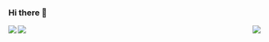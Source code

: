 ### Hi there 👋

<!--
**mbakunas/mbakunas** is a ✨ _special_ ✨ repository because its `README.md` (this file) appears on your GitHub profile.

Here are some ideas to get you started:

- 🔭 I’m currently working on ...
- 🌱 I’m currently learning ...
- 👯 I’m looking to collaborate on ...
- 🤔 I’m looking for help with ...
- 💬 Ask me about ...
- 📫 How to reach me: ...
- 😄 Pronouns: ...
- ⚡ Fun fact: ...
-->

<a href="https://github.com/mbakunas/github-readme-stats">
  <img align="left" src="https://github-readme-stats.vercel.app/api?username=mbakunas&count_private=true&show_icons=true&theme=tokyonight" />
</a>

<a href="https://github.com/mbakunas/github-readme-stats">
  <img align="right" src="https://github-readme-stats.vercel.app/api/top-langs/?username=mbakunas&theme=tokyonight" />
</a>

<a href="https://git.io/streak-stats">
  <img align="left" src="https://github-readme-streak-stats.herokuapp.com/?user=mbakunas&theme=vue-dark" />
</a>

<!--
<img
     align="left"
     src="https://komarev.com/ghpvc/?username=mbakunas"
     alt="mbakunas"
 />
-->
